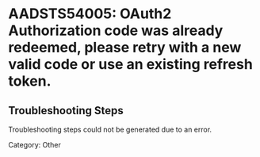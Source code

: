 # AADSTS54005: OAuth2 Authorization code was already redeemed, please retry with a new valid code or use an existing refresh token.


## Troubleshooting Steps
Troubleshooting steps could not be generated due to an error.

Category: Other